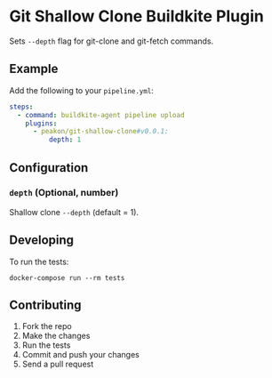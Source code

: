# Git Shallow Clone Buildkite Plugin

Sets `--depth` flag for git-clone and git-fetch commands.

## Example

Add the following to your `pipeline.yml`:

```yml
steps:
  - command: buildkite-agent pipeline upload
    plugins:
      - peakon/git-shallow-clone#v0.0.1:
          depth: 1
```

## Configuration

### `depth` (Optional, number)

Shallow clone `--depth` (default = 1).

## Developing

To run the tests:

```shell
docker-compose run --rm tests
```

## Contributing

1. Fork the repo
2. Make the changes
3. Run the tests
4. Commit and push your changes
5. Send a pull request
